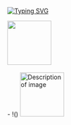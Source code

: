 [![Typing SVG](https://readme-typing-svg.demolab.com?font=Fira+Code&duration=6000&pause=500&color=FFFF00&center=true&vCenter=true&width=435&height=100&lines=Heelo%2C+I+Am+Aditya)](https://git.io/typing-svg)

<img src="https://user-images.githubusercontent.com/74038190/212284087-bbe7e430-757e-4901-90bf-4cd2ce3e1852.gif" width="100">
<br><br>
-
!<img src="">()
<a href="https://github.com/a49ty1m">
  <img src="https://user-images.githubusercontent.com/74038190/212257472-08e52665-c503-4bd9-aa20-f5a4dae769b5.gif" width="100" alt="Description of image">
</a>   
